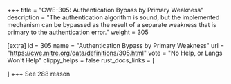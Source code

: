 +++
title = "CWE-305: Authentication Bypass by Primary Weakness"
description	= "The authentication algorithm is sound, but the implemented mechanism can be bypassed as the result of a separate weakness that is primary to the authentication error."
weight = 305

[extra]
id = 305
name = "Authentication Bypass by Primary Weakness"
url = "https://cwe.mitre.org/data/definitions/305.html"
vote = "No Help, or Langs Won't Help"
clippy_helps = false
rust_docs_links = [
	
]
+++
See 288 reason
